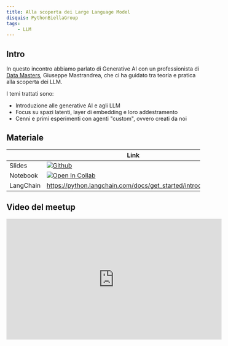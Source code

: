 ```yaml
---
title: Alla scoperta dei Large Language Model
disquis: PythonBiellaGroup
tags:
    - LLM
---
```


## Intro

In questo incontro abbiamo parlato di Generative AI con un professionista di [Data Masters](https://datamasters.it/), Giuseppe Mastrandrea, che ci ha guidato tra teoria e pratica alla scoperta dei LLM.

I temi trattati sono:

* Introduzione alle generative AI e agli LLM
* Focus su spazi latenti, layer di embedding e loro addestramento
* Cenni e primi esperimenti con agenti "custom", ovvero creati da noi

## Materiale

| | Link |
|----------|----------|
| Slides    | [![Github](https://img.shields.io/badge/GitHub-181717.svg?style=for-the-badge&logo=GitHub&logoColor=white)](https://github.com/PythonBiellaGroup/MaterialeSerate/blob/master/GenerativeAI/GenerativeAI_slides_01.pdf) |
| Notebook   | [![Open In Collab](https://colab.research.google.com/assets/colab-badge.svg)](https://colab.research.google.com/drive/1xIwMqN7JmBsheAEDKQ3CJWxPmzAfrC-Y?usp=sharing) |
| LangChain   | https://python.langchain.com/docs/get_started/introduction |

## Video del meetup
<iframe width="560" height="315" src="https://www.youtube.com/embed/E9U2p6mJuiY?si=Ex8QNycDGY8fO7gy" title="YouTube video player" frameborder="0" allow="accelerometer; autoplay; clipboard-write; encrypted-media; gyroscope; picture-in-picture; web-share" allowfullscreen></iframe>